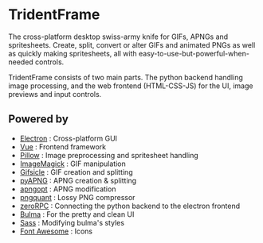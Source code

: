 # TridentFrame

The cross-platform desktop swiss-army knife for GIFs, APNGs and spritesheets. Create, split, convert or alter GIFs and animated PNGs as well as quickly making spritesheets, all with easy-to-use-but-powerful-when-needed controls.

TridentFrame consists of two main parts. The python backend handling image processing, and the web frontend (HTML-CSS-JS) for the UI, image previews and input controls.

## Powered by

* [Electron](https://electronjs.org/) : Cross-platform GUI
* [Vue](https://vuejs.org/) : Frontend framework
* [Pillow](https://python-pillow.org/) : Image preprocessing and spritesheet handling
* [ImageMagick](https://imagemagick.org/index.php) : GIF manipulation
* [Gifsicle](https://www.lcdf.org/gifsicle/) : GIF creation and splitting
* [pyAPNG](https://github.com/eight04/pyAPNG) : APNG creation & splitting
* [apngopt](https://sourceforge.net/projects/apng/files/APNG_Optimizer/) : APNG modification
* [pngquant](https://pngquant.org/) : Lossy PNG compressor
* [zeroRPC](https://www.zerorpc.io/) : Connecting the python backend to the electron frontend
* [Bulma](https://bulma.io/) : For the pretty and clean UI
* [Sass](https://sass-lang.com/) : Modifying bulma's styles
* [Font Awesome](https://fontawesome.com/) : Icons
